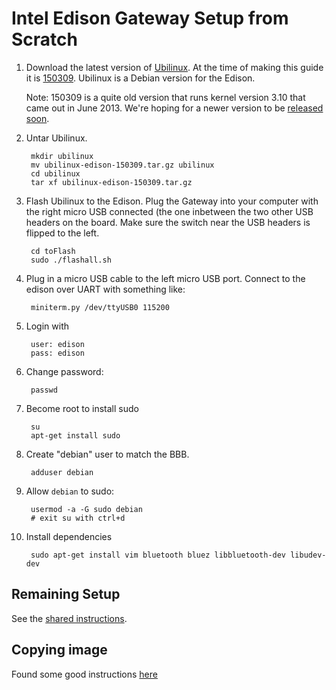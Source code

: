 Intel Edison Gateway Setup from Scratch
=======================================

1. Download the latest version of [Ubilinux](http://www.emutexlabs.com/ubilinux).
At the time of making this guide it is
[150309](http://www.emutexlabs.com/files/ubilinux/ubilinux-edison-150309.tar.gz).
Ubilinux is a Debian version for the Edison.

    Note: 150309 is a quite old version that runs kernel version 3.10 that came
    out in June 2013. We're hoping for a newer version to be
    [released soon](http://www.emutexlabs.com/support-forums/ubilinux/84-new-ubilinux-version).

2. Untar Ubilinux.

        mkdir ubilinux
        mv ubilinux-edison-150309.tar.gz ubilinux
        cd ubilinux
        tar xf ubilinux-edison-150309.tar.gz

3. Flash Ubilinux to the Edison. Plug the Gateway into your computer with
the right micro USB connected (the one inbetween the two other USB headers
on the board. Make sure the switch near the USB headers is flipped to the left.

        cd toFlash
        sudo ./flashall.sh
        
4. Plug in a micro USB cable to the left micro USB port. Connect to
the edison over UART with something like:

        miniterm.py /dev/ttyUSB0 115200

4. Login with

        user: edison
        pass: edison

5. Change password:

        passwd

6. Become root to install sudo

        su
        apt-get install sudo

7. Create "debian" user to match the BBB.

        adduser debian

7. Allow `debian` to sudo:

        usermod -a -G sudo debian
        # exit su with ctrl+d

8. Install dependencies

        sudo apt-get install vim bluetooth bluez libbluetooth-dev libudev-dev


Remaining Setup
---------------

See the
[shared instructions](https://github.com/terraswarm/urban-heartbeat-kit/blob/master/docs/gateway-setup-scratch-common.md).





Copying image
-------------

Found some good instructions
[here](https://communities.intel.com/message/258584#258584)


